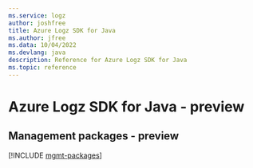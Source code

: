 ```yaml
---
ms.service: logz
author: joshfree
title: Azure Logz SDK for Java
ms.author: jfree
ms.data: 10/04/2022
ms.devlang: java
description: Reference for Azure Logz SDK for Java
ms.topic: reference
---
```

# Azure Logz SDK for Java - preview

## Management packages - preview
[!INCLUDE [mgmt-packages](logz-mgmt-index.md)]